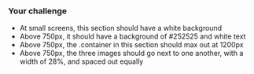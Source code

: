### Your challenge
- At small screens, this section should have a white background
- Above 750px, it should have a background of #252525 and white text
- Above 750px, the .container in this section should max out at 1200px
- Above 750px, the three images should go next to one another, with a width of 28%, and spaced out equally
